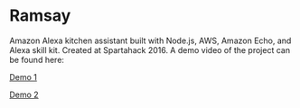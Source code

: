 # Ramsay

Amazon Alexa kitchen assistant built with Node.js, AWS, Amazon Echo, and Alexa skill kit. Created at Spartahack 2016.  A demo video of the project can be found here:

[Demo 1](https://www.youtube.com/watch?v=aGpUHKqCg4k)

[Demo 2](https://www.youtube.com/watch?v=nHIZTELOPrc)
